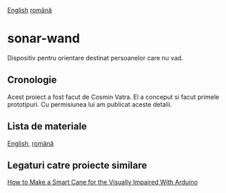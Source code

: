 [English](https://github.com/mircea-vutcovici/sonar-wand) [română](https://github.com/mircea-vutcovici/sonar-wand/blob/master/README.ro.md)
# sonar-wand
Dispositiv pentru orientare destinat persoanelor care nu vad.

## Cronologie
Acest proiect a fost facut de Cosmin Vatra. El a conceput si facut primele prototipuri.
Cu permisiunea lui am publicat aceste detalii.

## Lista de materiale
[English](https://github.com/mircea-vutcovici/sonar-wand/blob/master/BOM.md), [română](https://github.com/mircea-vutcovici/sonar-wand/blob/master/BOM.ro.md)

## Legaturi catre proiecte similare
[How to Make a Smart Cane for the Visually Impaired With Arduino](https://maker.pro/projects/arduino/arduino-smart-cane-for-the-blind)
